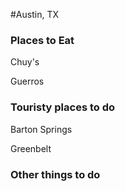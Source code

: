 #Austin, TX

### Places to Eat
Chuy's 

Guerros

### Touristy places to do
Barton Springs

Greenbelt

### Other things to do

